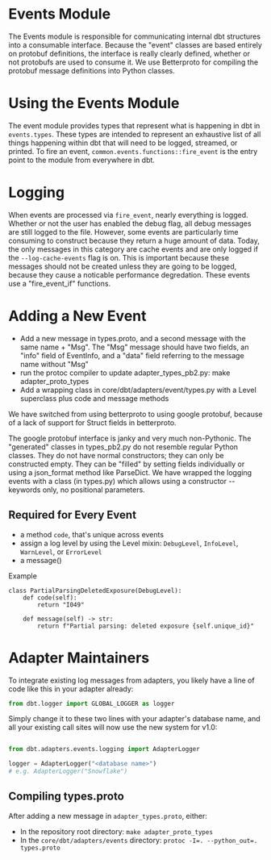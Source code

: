 # Events Module

The Events module is responsible for communicating internal dbt structures into a consumable interface. Because the "event" classes are based entirely on protobuf definitions, the interface is really clearly defined, whether or not protobufs are used to consume it. We use Betterproto for compiling the protobuf message definitions into Python classes.

# Using the Events Module

The event module provides types that represent what is happening in dbt in `events.types`. These types are intended to represent an exhaustive list of all things happening within dbt that will need to be logged, streamed, or printed. To fire an event, `common.events.functions::fire_event` is the entry point to the module from everywhere in dbt.

# Logging

When events are processed via `fire_event`, nearly everything is logged. Whether or not the user has enabled the debug flag, all debug messages are still logged to the file. However, some events are particularly time consuming to construct because they return a huge amount of data. Today, the only messages in this category are cache events and are only logged if the `--log-cache-events` flag is on. This is important because these messages should not be created unless they are going to be logged, because they cause a noticable performance degredation. These events use a "fire_event_if" functions.

# Adding a New Event

- Add a new message in types.proto, and a second message with the same name + "Msg". The "Msg" message should have two fields, an "info" field of EventInfo, and a "data" field referring to the message name without "Msg"
- run the protoc compiler to update adapter_types_pb2.py: make adapter_proto_types
- Add a wrapping class in core/dbt/adapters/event/types.py with a Level superclass plus code and message methods

We have switched from using betterproto to using google protobuf, because of a lack of support for Struct fields in betterproto.

The google protobuf interface is janky and very much non-Pythonic. The "generated" classes in types_pb2.py do not resemble regular Python classes. They do not have normal constructors; they can only be constructed empty. They can be "filled" by setting fields individually or using a json_format method like ParseDict. We have wrapped the logging events with a class (in types.py) which allows using a constructor -- keywords only, no positional parameters.

## Required for Every Event

- a method `code`, that's unique across events
- assign a log level by using the Level mixin: `DebugLevel`, `InfoLevel`, `WarnLevel`, or `ErrorLevel`
- a message()

Example

```
class PartialParsingDeletedExposure(DebugLevel):
    def code(self):
        return "I049"

    def message(self) -> str:
        return f"Partial parsing: deleted exposure {self.unique_id}"

```

# Adapter Maintainers

To integrate existing log messages from adapters, you likely have a line of code like this in your adapter already:

```python
from dbt.logger import GLOBAL_LOGGER as logger
```

Simply change it to these two lines with your adapter's database name, and all your existing call sites will now use the new system for v1.0:

```python

from dbt.adapters.events.logging import AdapterLogger

logger = AdapterLogger("<database name>")
# e.g. AdapterLogger("Snowflake")
```

## Compiling types.proto

After adding a new message in `adapter_types.proto`, either:

- In the repository root directory: `make adapter_proto_types`
- In the `core/dbt/adapters/events` directory: `protoc -I=. --python_out=. types.proto`
